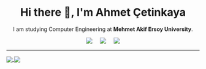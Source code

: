 <h1 align='center'> Hi there 👋, I'm Ahmet Çetinkaya</h1>

<p align='center'>
  I am studying Computer Engineering at <b>Mehmet Akif Ersoy University</b>. 
</p>

<p align='center'>
  <a href="https://twitter.com/amt_txt"><img src="https://img.shields.io/badge/twitter-%231DA1F2.svg?&style=for-the-badge&logo=twitter&logoColor=white" /></a>&nbsp;&nbsp;&nbsp;&nbsp;
  <a href="https://www.linkedin.com/in/ahmet-cetinkaya/"><img src="https://img.shields.io/badge/linkedin-%230077B5.svg?&style=for-the-badge&logo=linkedin&logoColor=white" /></a>&nbsp;&nbsp;&nbsp;&nbsp;
  <a href="mailto:ahmetcetinkaya7@outlook.com"><img src="https://img.shields.io/badge/Outlook-0078D4.svg?&style=for-the-badge&logo=microsoft%20outlook&logoColor=white" /></a>
</p>

<hr>

<a href="https://github.com/ahmet-cetinkaya">
  <img align="center" src="https://github-readme-stats.vercel.app/api?username=ahmet-cetinkaya&show_icons=true" />
</a>
<a href="https://github.com/ahmet-cetinkaya">
  <img align="center" src="https://github-readme-stats.vercel.app/api/top-langs/?username=ahmet-cetinkaya&layout=compact&langs_count=10&exclude_repo=Unity-Space-Shooter-Example" />
</a>
